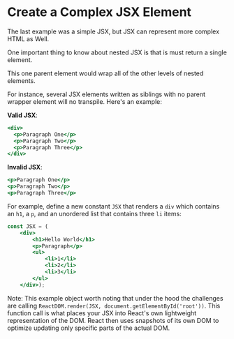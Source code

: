# Create a Complex JSX Element
The last example was a simple JSX, but JSX can represent more complex HTML as Well.

One important thing to know about nested JSX is that is must return a single element.

This one parent element would wrap all of the other levels of nested elements.

For instance, several JSX elements written as siblings with no parent wrapper element will no transpile. Here's an example:

**Valid JSX**:

```jsx
<div>
  <p>Paragraph One</p>
  <p>Paragraph Two</p>
  <p>Paragraph Three</p>
</div>
```

**Invalid JSX**:

```jsx
<p>Paragraph One</p>
<p>Paragraph Two</p>
<p>Paragraph Three</p>
```

For example, define a new constant `JSX` that renders a `div` which contains an `h1`, a `p`, and an unordered list that contains three `li` items:

```jsx
const JSX = (
	<div>
		<h1>Hello World</h1>
		<p>Paragraph</p>
		<ul>
			<li>1</li>
			<li>2</li>
			<li>3</li>
		</ul>
	</div>);
```

Note: This example object worth noting that under the hood the challenges are calling 
`ReactDOM.render(JSX, document.getElementById('root'))`. This function call is what places your JSX into React's own lightweight representation of the DOM. React then uses snapshots of its own DOM to optimize updating only specific parts of the actual DOM.



